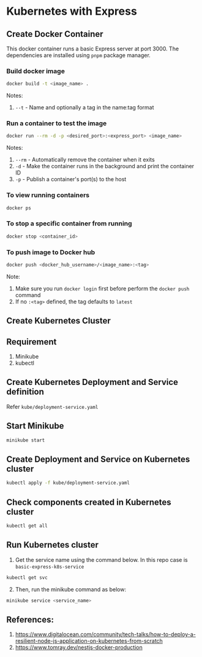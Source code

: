 # Kubernetes with Express

## Create Docker Container

This docker container runs a basic Express server at port 3000. The dependencies are installed using ```pnpm``` package manager.

### Build docker image

```bash
docker build -t <image_name> .
```

Notes:
1. ```--t``` - Name and optionally a tag in the name:tag format

### Run a container to test the image

```bash
docker run --rm -d -p <desired_port>:<express_port> <image_name>
```

Notes:
1. ```--rm``` - Automatically remove the container when it exits
2. ```-d``` - Make the container runs in the background and print the container ID
3. ```-p``` - Publish a container's port(s) to the host

### To view running containers

```bash
docker ps
```

### To stop a specific container from running

```bash
docker stop <container_id>
```

### To push image to Docker hub

```bash
docker push <docker_hub_username>/<image_name>:<tag>
```

Note: 
1. Make sure you run ```docker login``` first before perform the ```docker push``` command
2. If no ```:<tag>``` defined, the tag defaults to ```latest```

## Create Kubernetes Cluster

## Requirement

1. Minikube
2. kubectl

## Create Kubernetes Deployment and Service definition

Refer ```kube/deployment-service.yaml```

## Start Minikube

```bash
minikube start
```

## Create Deployment and Service on Kubernetes cluster

```bash
kubectl apply -f kube/deployment-service.yaml
```

## Check components created in Kubernetes cluster

```bash
kubectl get all
```

## Run Kubernetes cluster

1. Get the service name using the command below. In this repo case is ```basic-express-k8s-service```

```bash
kubectl get svc
```

2. Then, run the minikube command as below:

```bash
minikube service <service_name>
```

## References:

1. https://www.digitalocean.com/community/tech-talks/how-to-deploy-a-resilient-node-js-application-on-kubernetes-from-scratch
2. https://www.tomray.dev/nestjs-docker-production